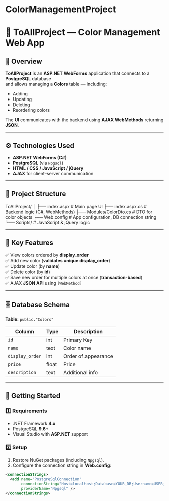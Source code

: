 # ColorManagementProject

# 🎨 ToAllProject — Color Management Web App

## 📌 Overview
**ToAllProject** is an **ASP.NET WebForms** application that connects to a **PostgreSQL** database  
and allows managing a **Colors** table — including:
- Adding
- Updating
- Deleting
- Reordering colors  

The **UI** communicates with the backend using **AJAX WebMethods** returning **JSON**.

---

## ⚙️ Technologies Used
- **ASP.NET WebForms (C#)**
- **PostgreSQL** (via `Npgsql`)
- **HTML / CSS / JavaScript / jQuery**
- **AJAX** for client–server communication

---

## 📂 Project Structure
ToAllProject/
│
├── index.aspx # Main page UI
├── index.aspx.cs # Backend logic (C#, WebMethods)
├── Modules/ColorDto.cs # DTO for color objects
├── Web.config # App configuration, DB connection string
└── Scripts/ # JavaScript & jQuery logic


---

## 🔑 Key Features
✅ View colors ordered by **display_order**  
✅ Add new color (**validates unique display_order**)  
✅ Update color (by **name**)  
✅ Delete color (by **id**)  
✅ Save new order for multiple colors at once (**transaction-based**)  
✅ AJAX **JSON API** using `[WebMethod]`  

---

## 🗄 Database Schema

**Table:** `public."Colors"`

| Column        | Type  | Description            |
|---------------|-------|------------------------|
| `id`          | int   | Primary Key            |
| `name`        | text  | Color name             |
| `display_order` | int | Order of appearance    |
| `price`       | float | Price                  |
| `description` | text  | Additional info        |

---

## 🚀 Getting Started

### 1️⃣ Requirements
- .NET Framework **4.x**
- PostgreSQL **9.6+**
- Visual Studio with **ASP.NET** support

### 2️⃣ Setup
1. Restore NuGet packages (including `Npgsql`).
2. Configure the connection string in **Web.config**:
```xml
<connectionStrings>
  <add name="PostgreSqlConnection" 
       connectionString="Host=localhost;Database=YOUR_DB;Username=USER;Password=PASS"
       providerName="Npgsql" />
</connectionStrings>
